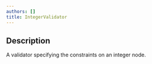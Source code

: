 ```yaml
---
authors: []
title: IntegerValidator
---
```


## Description

A validator specifying the constraints on an integer node.
